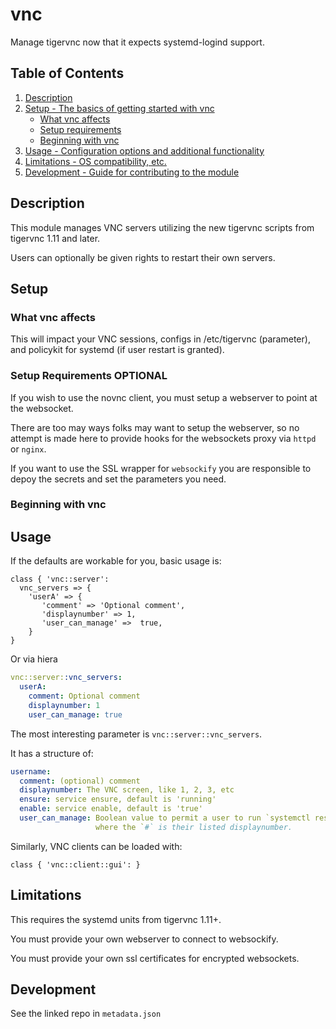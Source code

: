 # vnc

Manage tigervnc now that it expects systemd-logind support.

## Table of Contents

1. [Description](#description)
1. [Setup - The basics of getting started with vnc](#setup)
    * [What vnc affects](#what-vnc-affects)
    * [Setup requirements](#setup-requirements)
    * [Beginning with vnc](#beginning-with-vnc)
1. [Usage - Configuration options and additional functionality](#usage)
1. [Limitations - OS compatibility, etc.](#limitations)
1. [Development - Guide for contributing to the module](#development)

## Description

This module manages VNC servers utilizing the new tigervnc scripts
from tigervnc 1.11 and later.

Users can optionally be given rights to restart their own servers.

## Setup

### What vnc affects

This will impact your VNC sessions, configs in /etc/tigervnc (parameter),
and policykit for systemd (if user restart is granted).

### Setup Requirements **OPTIONAL**

If you wish to use the novnc client, you must setup a webserver to point
at the websocket.

There are too may ways folks may want to setup the webserver, so no attempt
is made here to provide hooks for the websockets proxy via `httpd` or `nginx`.

If you want to use the SSL wrapper for `websockify` you are responsible to
depoy the secrets and set the parameters you need.

### Beginning with vnc

## Usage

If the defaults are workable for you, basic usage is:

```puppet
class { 'vnc::server':
  vnc_servers => {
    'userA' => {
       'comment' => 'Optional comment',
       'displaynumber' => 1,
       'user_can_manage' =>  true,
    }
}
```
Or via hiera
```yaml
vnc::server::vnc_servers:
  userA:
    comment: Optional comment
    displaynumber: 1
    user_can_manage: true
```

The most interesting parameter is `vnc::server::vnc_servers`.

It has a structure of:

```yaml
username:
  comment: (optional) comment
  displaynumber: The VNC screen, like 1, 2, 3, etc
  ensure: service ensure, default is 'running'
  enable: service enable, default is 'true'
  user_can_manage: Boolean value to permit a user to run `systemctl restart vncserver@:#.service`
                   where the `#` is their listed displaynumber.
```

Similarly, VNC clients can be loaded with:

```puppet
class { 'vnc::client::gui': }
```

## Limitations

This requires the systemd units from tigervnc 1.11+.

You must provide your own webserver to connect to websockify.

You must provide your own ssl certificates for encrypted websockets.

## Development

See the linked repo in `metadata.json`
